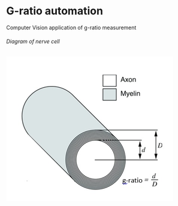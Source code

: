 # G-ratio automation
Computer Vision application of g-ratio measurement 


###### Diagram of nerve cell
![alt text](/github_images/diagram0.PNG)
